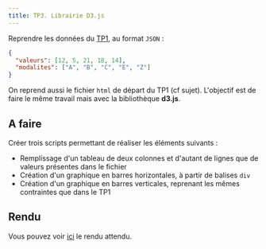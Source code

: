 ```yaml
---
title: TP3. Librairie D3.js
---
```


Reprendre les données du [TP1](../TP1), au format `JSON` :

```json
{
  "valeurs": [12, 5, 21, 18, 14],
  "modalites": ["A", "B", "C", "E", "Z"]
}
```

On reprend aussi le fichier `html` de départ du TP1 (cf sujet). L'objectif est de faire le même travail mais avec la bibliothèque **d3.js**.

## A faire

Créer trois scripts permettant de réaliser les éléments suivants :

- Remplissage d'un tableau de deux colonnes et d'autant de lignes que de valeurs présentes dans le fichier 
- Création d'un graphique en barres horizontales, à partir de balises `div`
- Création d'un graphique en barres verticales, reprenant les mêmes contraintes que dans le TP1

## Rendu

Vous pouvez voir [ici](webreporting/tp3-rendu) le rendu attendu.